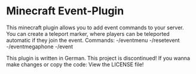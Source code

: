 # Minecraft Event-Plugin
This minecraft plugin allows you to add event commands to your server.
You can create a teleport marker, where players can be teleported automatic if they join the event.
Commands:
  -/eventmenu
  -/resetevent
  -/eventmegaphone
  -/event
 
This plugin is written in German.
This project is discontinued!
If you wanna make changes or copy the code: View the LICENSE file!
